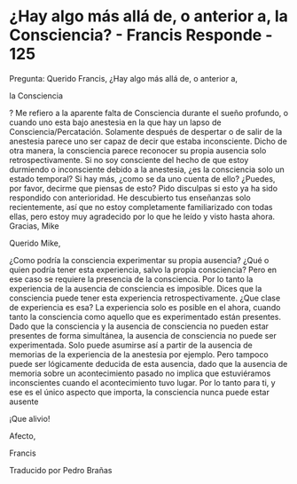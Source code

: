 # ¿Hay algo más allá de, o anterior a, la Consciencia? - Francis Responde - 125

Pregunta: Querido Francis, &iquest;Hay algo m&aacute;s all&aacute; de, o anterior a, 

la Consciencia

? Me refiero a la aparente falta de Consciencia durante el sue&ntilde;o profundo, o cuando uno esta bajo anestesia en la que hay un lapso de Consciencia/Percataci&oacute;n. Solamente despu&eacute;s de despertar o de salir de la anestesia parece uno ser capaz de decir que estaba inconsciente. Dicho de otra manera, la consciencia parece reconocer su propia ausencia solo retrospectivamente. Si no soy consciente del hecho de que estoy durmiendo o inconsciente debido a la anestesia, &iquest;es la consciencia solo un estado temporal? Si hay m&aacute;s, &iquest;como se da uno cuenta de ello? &iquest;Puedes, por favor, decirme que piensas de esto? Pido disculpas si esto ya ha sido respondido con anterioridad. He descubierto tus ense&ntilde;anzas solo recientemente, as&iacute; que no estoy completamente familiarizado con todas ellas, pero estoy muy agradecido por lo que he le&iacute;do y visto hasta ahora. Gracias, Mike

Querido Mike,

&iquest;Como podr&iacute;a la consciencia experimentar su propia ausencia? &iquest;Qu&eacute; o quien podr&iacute;a tener esta experiencia, salvo la propia consciencia? Pero en ese caso se requiere la presencia de la consciencia. Por lo tanto la experiencia de la ausencia de consciencia es imposible. Dices que la consciencia puede tener esta experiencia retrospectivamente. &iquest;Que clase de experiencia es esa? La experiencia solo es posible en el ahora, cuando tanto la consciencia como aquello que es experimentado est&aacute;n presentes. Dado que la consciencia y la ausencia de consciencia no pueden estar presentes de forma simult&aacute;nea, la ausencia de consciencia no puede ser experimentada. Solo puede asumirse as&iacute; a partir de la ausencia de memorias de la experiencia de la anestesia por ejemplo. Pero tampoco puede ser l&oacute;gicamente deducida de esta ausencia, dado que la ausencia de memoria sobre un acontecimiento pasado no implica que estuvi&eacute;ramos inconscientes cuando el acontecimiento tuvo lugar. Por lo tanto para ti, y ese es el &uacute;nico aspecto que importa, la consciencia nunca puede estar ausente

&iexcl;Que alivio!

Afecto,

Francis

Traducido por Pedro Bra&ntilde;as

